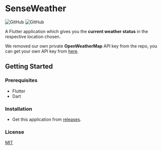 # SenseWeather
![GitHub](https://img.shields.io/github/license/42ip/SenseWeather?style=plastic)
![GitHub](https://img.shields.io/badge/Awesome-Flutter-blue)



A Flutter application which gives you the **current weather status** in the respective location chosen.

We removed our own private **OpenWeatherMap** API key from the repo, you can get your own API key from [here](https://openweathermap.org/api).

## Getting Started

### Prerequisites
- Flutter
- Dart
### Installation

- Get this application from [releases](https://github.com/42ip/SenseWeather/releases/tag/v1).

### License

[MIT](https://github.com/42ip/SenseWeather/blob/master/LICENSE)
